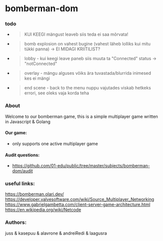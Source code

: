 # bomberman-dom

### todo

- > KUI KEEGI mängust leaveb siis teda ei saa mõrvata!

- > bomb explosion on vahest bugine (vahest läheb lolliks kui mitu tükki panna) -> EI MIDAGI KRIITILIST?

- > lobby - kui keegi leave paneb siis muuta ta "Connected" status -> "notConnected"

- > overlay - mängu alguses võiks ära tuvastada/blurrida inimesed kes ei mängi

- > end scene - back to the menu nuppu vajutades viskab hetkeks errori, see oleks vaja korda teha

### About

Welcome to our bomberman game, this is a simple multiplayer game written in Javascript & Golang

#### Our game:

- only supports one active multiplayer game

#### Audit questions:

- https://github.com/01-edu/public/tree/master/subjects/bomberman-dom/audit

### useful links:

https://bomberman.olari.dev/
https://developer.valvesoftware.com/wiki/Source_Multiplayer_Networking
https://www.gabrielgambetta.com/client-server-game-architecture.html
https://en.wikipedia.org/wiki/Netcode

### Authors:

juss & kasepuu & alavrone & andreiRedi & laagusra
